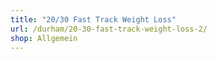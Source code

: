 ```yaml
---
title: "20/30 Fast Track Weight Loss"
url: /durham/20-30-fast-track-weight-loss-2/
shop: Allgemein
---
```


